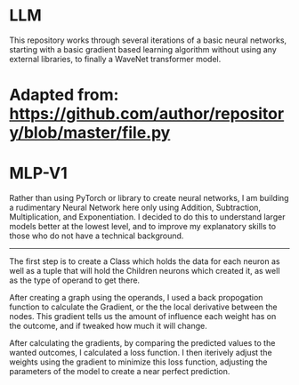 # LLM
This repository works through several iterations of a basic neural networks, starting with a basic gradient based learning algorithm without using any external libraries, to finally a WaveNet transformer model.

# Adapted from: https://github.com/author/repository/blob/master/file.py

# MLP-V1

Rather than using PyTorch or library to create neural networks, I am building a rudimentary Neural Network here only using Addition, Subtraction, Multiplication, and Exponentiation. I decided to do this to understand larger models better at the lowest level, and to improve my explanatory skills to those who do not have a technical background.

---


The first step is to create a Class which holds the data for each neuron as well as a tuple that will hold the Children neurons which created it, as well as the type of operand to get there. 

After creating a graph using the operands, I used a back propogation function to calculate the Gradient, or the the local derivative between the nodes. This gradient tells us the amount of influence each weight has on the outcome, and if tweaked how much it will change. 

After calculating the gradients, by comparing the predicted values to the wanted outcomes, I calculated a loss function. I then iterively adjust the weights using the gradient to minimize this loss function, adjusting the parameters of the model to create a near perfect prediction. 
